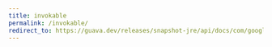 ```yaml
---
title: invokable
permalink: /invokable/
redirect_to: https://guava.dev/releases/snapshot-jre/api/docs/com/google/common/reflect/Invokable.html
---
```

